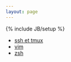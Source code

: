 ```yaml
---
layout: page
---
```

{% include JB/setup %}

* [ssh et tmux](ssh_and_tmux.html)
* [vim](vim.html)
* [zsh](zsh.html)


